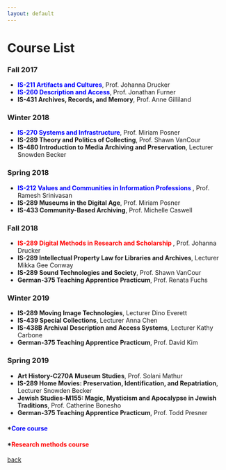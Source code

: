 ```yaml
---
layout: default
---
```

  
# Course List

### Fall 2017
* **<span style="color:blue">IS-211 Artifacts and Cultures</span>**, Prof. Johanna Drucker 
* **<span style="color:blue">IS-260 Description and Access</span>**, Prof. Jonathan Furner
* **IS-431 Archives, Records, and Memory**, Prof. Anne Gilliland

### Winter 2018
* **<span style="color:blue">IS-270 Systems and Infrastructure</span>**, Prof. Miriam Posner
* **IS-289 Theory and Politics of Collecting**, Prof. Shawn VanCour
* **IS-480 Introduction to Media Archiving and Preservation**, Lecturer Snowden Becker

### Spring 2018
* **<span style="color:blue">IS-212 Values and Communities in Information Professions </span>**, Prof. Ramesh Srinivasan
* **IS-289 Museums in the Digital Age**, Prof. Miriam Posner
* **IS-433 Community-Based Archiving**, Prof. Michelle Caswell

### Fall 2018
* **<span style="color:red"> IS-289 Digital Methods in Research and Scholarship </span>**, Prof. Johanna Drucker 
* **IS-289 Intellectual Property Law for Libraries and Archives**, Lecturer Mikka Gee Conway
* **IS-289 Sound Technologies and Society**, Prof. Shawn VanCour
* **German-375 Teaching Apprentice Practicum**, Prof. Renata Fuchs

### Winter 2019
* **IS-289 Moving Image Technologies**, Lecturer Dino Everett
* **IS-439 Special Collections**, Lecturer Anna Chen
* **IS-438B Archival Description and Access Systems**, Lecturer Kathy Carbone
* **German-375 Teaching Apprentice Practicum**, Prof. David Kim

### Spring 2019
* **Art History-C270A Museum Studies**, Prof. Solani Mathur
* **IS-289 Home Movies: Preservation, Identification, and Repatriation**, Lecturer Snowden Becker
* **Jewish Studies-M155: Magic, Mysticism and Apocalypse in Jewish Traditions**, Prof. Catherine Bonesho
* **German-375 Teaching Apprentice Practicum**, Prof. Todd Presner

#### *<span style="color:blue">Core course</span>
#### *<span style="color:red">Research methods course</span>

[back](./)
